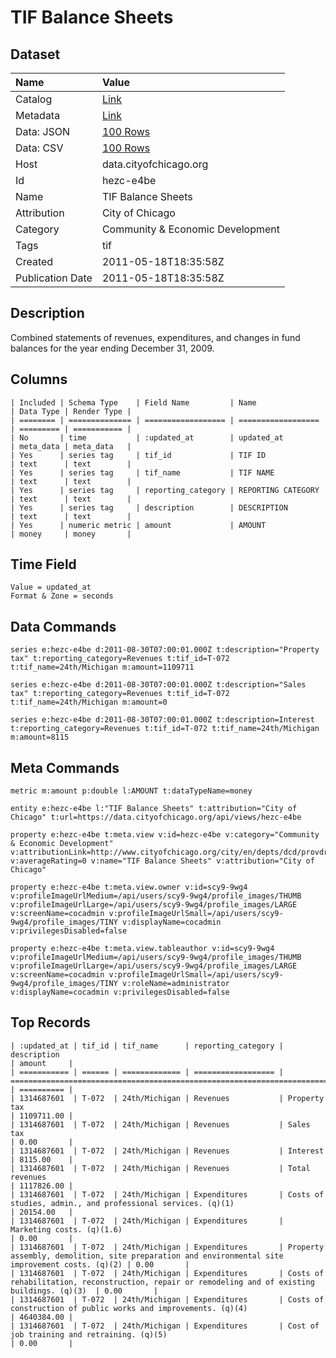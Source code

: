 # TIF Balance Sheets

## Dataset

| Name | Value |
| :--- | :---- |
| Catalog | [Link](https://catalog.data.gov/dataset/tif-balance-sheets-fe2c7) |
| Metadata | [Link](https://data.cityofchicago.org/api/views/hezc-e4be) |
| Data: JSON | [100 Rows](https://data.cityofchicago.org/api/views/hezc-e4be/rows.json?max_rows=100) |
| Data: CSV | [100 Rows](https://data.cityofchicago.org/api/views/hezc-e4be/rows.csv?max_rows=100) |
| Host | data.cityofchicago.org |
| Id | hezc-e4be |
| Name | TIF Balance Sheets |
| Attribution | City of Chicago |
| Category | Community & Economic Development |
| Tags | tif |
| Created | 2011-05-18T18:35:58Z |
| Publication Date | 2011-05-18T18:35:58Z |

## Description

Combined statements of revenues, expenditures, and changes in fund balances for the year ending December 31, 2009.

## Columns

```ls
| Included | Schema Type    | Field Name         | Name               | Data Type | Render Type |
| ======== | ============== | ================== | ================== | ========= | =========== |
| No       | time           | :updated_at        | updated_at         | meta_data | meta_data   |
| Yes      | series tag     | tif_id             | TIF ID             | text      | text        |
| Yes      | series tag     | tif_name           | TIF NAME           | text      | text        |
| Yes      | series tag     | reporting_category | REPORTING CATEGORY | text      | text        |
| Yes      | series tag     | description        | DESCRIPTION        | text      | text        |
| Yes      | numeric metric | amount             | AMOUNT             | money     | money       |
```

## Time Field

```ls
Value = updated_at
Format & Zone = seconds
```

## Data Commands

```ls
series e:hezc-e4be d:2011-08-30T07:00:01.000Z t:description="Property tax" t:reporting_category=Revenues t:tif_id=T-072 t:tif_name=24th/Michigan m:amount=1109711

series e:hezc-e4be d:2011-08-30T07:00:01.000Z t:description="Sales tax" t:reporting_category=Revenues t:tif_id=T-072 t:tif_name=24th/Michigan m:amount=0

series e:hezc-e4be d:2011-08-30T07:00:01.000Z t:description=Interest t:reporting_category=Revenues t:tif_id=T-072 t:tif_name=24th/Michigan m:amount=8115
```

## Meta Commands

```ls
metric m:amount p:double l:AMOUNT t:dataTypeName=money

entity e:hezc-e4be l:"TIF Balance Sheets" t:attribution="City of Chicago" t:url=https://data.cityofchicago.org/api/views/hezc-e4be

property e:hezc-e4be t:meta.view v:id=hezc-e4be v:category="Community & Economic Development" v:attributionLink=http://www.cityofchicago.org/city/en/depts/dcd/provdrs/tif.html v:averageRating=0 v:name="TIF Balance Sheets" v:attribution="City of Chicago"

property e:hezc-e4be t:meta.view.owner v:id=scy9-9wg4 v:profileImageUrlMedium=/api/users/scy9-9wg4/profile_images/THUMB v:profileImageUrlLarge=/api/users/scy9-9wg4/profile_images/LARGE v:screenName=cocadmin v:profileImageUrlSmall=/api/users/scy9-9wg4/profile_images/TINY v:displayName=cocadmin v:privilegesDisabled=false

property e:hezc-e4be t:meta.view.tableauthor v:id=scy9-9wg4 v:profileImageUrlMedium=/api/users/scy9-9wg4/profile_images/THUMB v:profileImageUrlLarge=/api/users/scy9-9wg4/profile_images/LARGE v:screenName=cocadmin v:profileImageUrlSmall=/api/users/scy9-9wg4/profile_images/TINY v:roleName=administrator v:displayName=cocadmin v:privilegesDisabled=false
```

## Top Records

```ls
| :updated_at | tif_id | tif_name      | reporting_category | description                                                                                      | amount     | 
| =========== | ====== | ============= | ================== | ================================================================================================ | ========== | 
| 1314687601  | T-072  | 24th/Michigan | Revenues           | Property tax                                                                                     | 1109711.00 | 
| 1314687601  | T-072  | 24th/Michigan | Revenues           | Sales tax                                                                                        | 0.00       | 
| 1314687601  | T-072  | 24th/Michigan | Revenues           | Interest                                                                                         | 8115.00    | 
| 1314687601  | T-072  | 24th/Michigan | Revenues           | Total revenues                                                                                   | 1117826.00 | 
| 1314687601  | T-072  | 24th/Michigan | Expenditures       | Costs of studies, admin., and professional services. (q)(1)                                      | 20154.00   | 
| 1314687601  | T-072  | 24th/Michigan | Expenditures       | Marketing costs. (q)(1.6)                                                                        | 0.00       | 
| 1314687601  | T-072  | 24th/Michigan | Expenditures       | Property assembly, demolition, site preparation and environmental site improvement costs. (q)(2) | 0.00       | 
| 1314687601  | T-072  | 24th/Michigan | Expenditures       | Costs of rehabilitation, reconstruction, repair or remodeling and of existing buildings. (q)(3)  | 0.00       | 
| 1314687601  | T-072  | 24th/Michigan | Expenditures       | Costs of construction of public works and improvements. (q)(4)                                   | 4640384.00 | 
| 1314687601  | T-072  | 24th/Michigan | Expenditures       | Cost of job training and retraining. (q)(5)                                                      | 0.00       | 
```